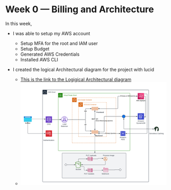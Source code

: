# Week 0 — Billing and Architecture

In this week,
 - I was able to setup my AWS account
    - Setup MFA for the root and IAM user
    - Setup Budget
    - Generated AWS Credentials
    - Installed AWS CLI


- I created the logical Architectural diagram for the project with lucid
    - [This is the link to the Logigical Architectural diagram](https://lucid.app/lucidchart/c502c256-4737-41a7-ae7b-be0ec213f0e8/edit?view_items=uzrx3ktFj_rm&invitationId=inv_d2238f28-118a-4894-a6d7-2e81b30fbeaf)
    - ![Logical Architectural diagram](crudderimage.png)
